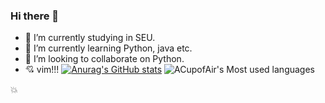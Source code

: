 ### Hi there 👋

<!--
**ACupofAir/ACupofAir** is a ✨ _special_ ✨ repository because its `README.md` (this file) appears on your GitHub profile.

Here are some ideas to get you started:

- 🔭 I’m currently working on ...
- 🌱 I’m currently learning ...
- 👯 I’m looking to collaborate on ...
- 🤔 I’m looking for help with ...
- 💬 Ask me about ...
- 📫 How to reach me: ...
- 😄 Pronouns: ...
- ⚡ Fun fact: ...
-->


- 🔭 I’m currently studying in SEU.
- 🌱 I’m currently learning Python, java etc.
- 👯 I’m looking to collaborate on Python.
- :cupid: vim!!!
[![Anurag's GitHub stats](https://github-readme-stats.vercel.app/api?username=acupofair&show_icons=true&theme=onedark)](https://github.com/anuraghazra/github-readme-stats)
![ACupofAir's Most used languages](https://github-readme-stats.vercel.app/api/top-langs/?username=acupofair&layout=compact&hide_border=true&langs_count=10&show_icons=true&theme=radical)

:boom:
